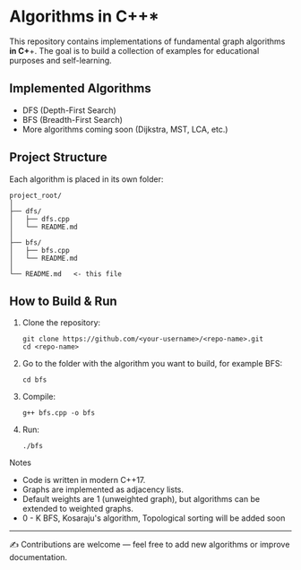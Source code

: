 
# Algorithms in C++*

This repository contains implementations of fundamental graph algorithms
**in C+**+.
The goal is to build a collection of examples for educational purposes and self-learning.

## Implemented Algorithms

-   DFS (Depth-First Search)
-   BFS (Breadth-First Search)
-   More algorithms coming soon (Dijkstra, MST, LCA, etc.)

## Project Structure

Each algorithm is placed in its own folder:

    project_root/
    │
    ├── dfs/
    │   ├── dfs.cpp
    │   └── README.md
    │
    ├── bfs/
    │   ├── bfs.cpp
    │   └── README.md
    │
    └── README.md   <- this file

## How to Build & Run

1.  Clone the repository:

        git clone https://github.com/<your-username>/<repo-name>.git
        cd <repo-name>

2.  Go to the folder with the algorithm you want to build, for example
    BFS:

        cd bfs

3.  Compile:

        g++ bfs.cpp -o bfs

4.  Run:

        ./bfs

Notes

 -   Code is written in modern C++17.
 -   Graphs are implemented as adjacency lists.
 -   Default weights are 1 (unweighted graph), but algorithms can be
    extended to weighted graphs.
 - 0 - K BFS, Kosaraju's algorithm, Topological sorting will be added soon

------------------------------------------------------------------------

✍️ Contributions are welcome — feel free to add new algorithms or
improve documentation.
